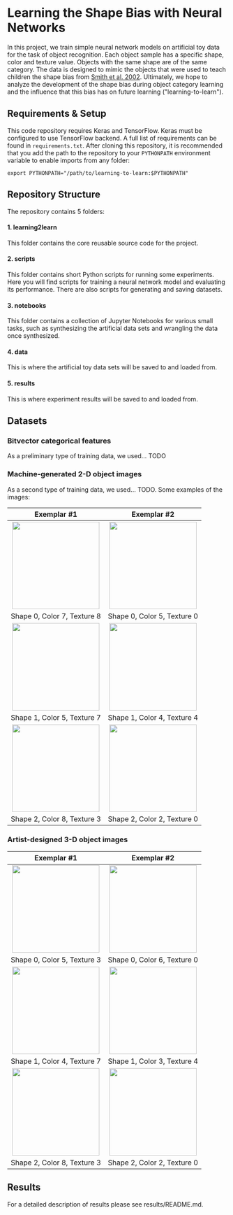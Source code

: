 # Learning the Shape Bias with Neural Networks

In this project, we train simple neural network models on artificial toy data for the task
of object recognition. Each object sample has a specific shape, color and texture
value. Objects with the same shape are of the same category. The data is
designed to mimic the objects that were used to teach children the shape bias
from [Smith et al. 2002](https://www.ncbi.nlm.nih.gov/pubmed/11892773). Ultimately,
we hope to analyze the development of the shape bias during object category
learning and the influence that this bias has on future learning ("learning-to-learn").

## Requirements & Setup
This code repository requires Keras and TensorFlow. Keras must be
configured to use TensorFlow backend. A full list of requirements can be found
in `requirements.txt`. After cloning this repository, it is recommended that
you add the path to the repository to your `PYTHONPATH` environment variable
to enable imports from any folder:

    export PYTHONPATH="/path/to/learning-to-learn:$PYTHONPATH"


## Repository Structure
The repository contains 5 folders:

#### 1. learning2learn
This folder contains the core reusable source code for the project.

#### 2. scripts
This folder contains short Python scripts for running some experiments. Here
you will find scripts for training a neural network model and evaluating its
performance. There are also scripts for generating and saving datasets.

#### 3. notebooks
This folder contains a collection of Jupyter Notebooks for various small tasks,
such as synthesizing the artificial data sets and wrangling the data once
synthesized.

#### 4. data
This is where the artificial toy data sets will be saved to and loaded from.

#### 5. results
This is where experiment results will be saved to and loaded from.

## Datasets

### Bitvector categorical features

As a preliminary type of training data, we used... TODO


### Machine-generated 2-D object images

As a second type of training data, we used... TODO. Some examples of the images:

Exemplar #1                |  Exemplar #2
:-------------------------:|:-------------------------:
<img src="https://github.com/rfeinman/toy-neuralnet/blob/master/data/images_generated/img0000.png" width="200" height="200"> | <img src="https://github.com/rfeinman/toy-neuralnet/blob/master/data/images_generated/img0001.png" width="200" height="200">
Shape 0, Color 7, Texture 8 | Shape 0, Color 5, Texture 0
<img src="https://github.com/rfeinman/toy-neuralnet/blob/master/data/images_generated/img0002.png" width="200" height="200"> | <img src="https://github.com/rfeinman/toy-neuralnet/blob/master/data/images_generated/img0003.png" width="200" height="200">
Shape 1, Color 5, Texture 7 | Shape 1, Color 4, Texture 4
<img src="https://github.com/rfeinman/toy-neuralnet/blob/master/data/images_generated/img0004.png" width="200" height="200"> | <img src="https://github.com/rfeinman/toy-neuralnet/blob/master/data/images_generated/img0005.png" width="200" height="200">
Shape 2, Color 8, Texture 3 | Shape 2, Color 2, Texture 0


### Artist-designed 3-D object images

Exemplar #1                |  Exemplar #2
:-------------------------:|:-------------------------:
<img src="https://github.com/rfeinman/toy-neuralnet/blob/master/data/images_artist/fake1_carpet_red.jpg" width="200" height="200"> | <img src="https://github.com/rfeinman/toy-neuralnet/blob/master/data/images_artist/fake1_sponge_yellow.jpg" width="200" height="200">
Shape 0, Color 5, Texture 3 | Shape 0, Color 6, Texture 0
<img src="https://github.com/rfeinman/toy-neuralnet/blob/master/data/images_artist/fake5_wood_pink.jpg" width="200" height="200"> | <img src="https://github.com/rfeinman/toy-neuralnet/blob/master/data/images_artist/fake5_carpet_purple.jpg" width="200" height="200">
Shape 1, Color 4, Texture 7 | Shape 1, Color 3, Texture 4
<img src="https://github.com/rfeinman/toy-neuralnet/blob/master/data/images_artist/fake4_sponge_orange.jpg" width="200" height="200"> | <img src="https://github.com/rfeinman/toy-neuralnet/blob/master/data/images_artist/fake4_wood_green.jpg" width="200" height="200">
Shape 2, Color 8, Texture 3 | Shape 2, Color 2, Texture 0

## Results
For a detailed description of results please see results/README.md.
